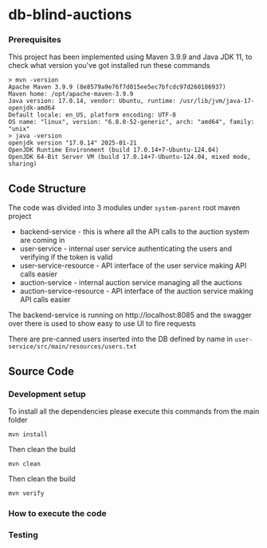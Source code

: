 # db-blind-auctions

### Prerequisites
This project has been implemented using Maven 3.9.9 and Java JDK 11, to check what version you've got installed run these commands
```
> mvn -version
Apache Maven 3.9.9 (8e8579a9e76f7d015ee5ec7bfcdc97d260186937)
Maven home: /opt/apache-maven-3.9.9
Java version: 17.0.14, vendor: Ubuntu, runtime: /usr/lib/jvm/java-17-openjdk-amd64
Default locale: en_US, platform encoding: UTF-8
OS name: "linux", version: "6.8.0-52-generic", arch: "amd64", family: "unix"
> java -version
openjdk version "17.0.14" 2025-01-21
OpenJDK Runtime Environment (build 17.0.14+7-Ubuntu-124.04)
OpenJDK 64-Bit Server VM (build 17.0.14+7-Ubuntu-124.04, mixed mode, sharing)
```

## Code Structure
The code was divided into 3 modules under `system-parent` root maven project
- backend-service - this is where all the API calls to the auction system are coming in
- user-service - internal user service authenticating the users and verifying if the token is valid
- user-service-resource - API interface of the user service making API calls easier 
- auction-service - internal auction service managing all the auctions
- auction-service-resource - API interface of the auction service making API calls easier
  
The backend-service is running on http://localhost:8085 and the swagger over there is used to show easy to use UI to fire requests

There are pre-canned users inserted into the DB defined by name in `user-service/src/main/resources/users.txt`

## Source Code

### Development setup
To install all the dependencies please execute this commands from the main folder
```
mvn install
```
Then clean the build
```
mvn clean
```
Then clean the build
```
mvn verify
```
### How to execute the code
[//]: # (TBC)

### Testing
[//]: # (TBC)

[//]: # (TODO add unit tests)
[//]: # (TODO add aggregate check)
[//]: # (TODO add surefire report)
[//]: # (TODO add jacoco)
[//]: # (TODO explain why verify)